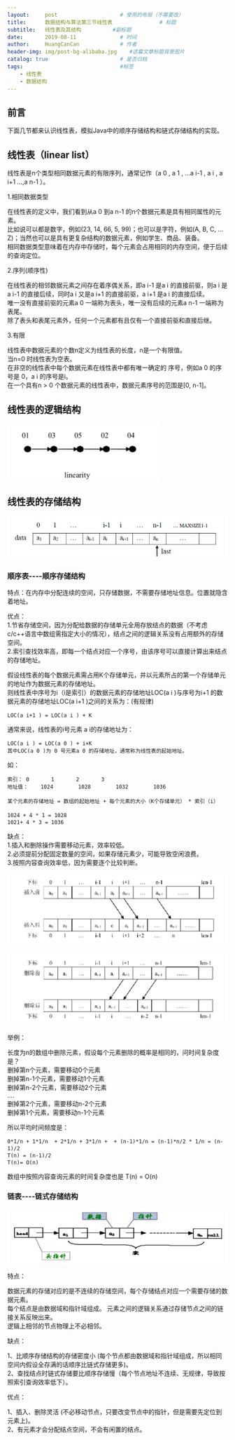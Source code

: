 ```yaml
---
layout:     post                    # 使用的布局（不需要改）
title:      数据结构与算法第三节线性表               # 标题 
subtitle:   线性表及其结构          #副标题
date:       2019-08-11              # 时间
author:     HuangCanCan             # 作者
header-img: img/post-bg-alibaba.jpg    #这篇文章标题背景图片
catalog: true                       # 是否归档
tags:                               #标签
    - 线性表
    - 数据结构
---
```


## 前言

下面几节都来认识线性表，模拟Java中的顺序存储结构和链式存储结构的实现。

## 线性表（linear list）

线性表是n个类型相同数据元素的有限序列，通常记作（a 0 , a 1 , …a i-1 , a i , a i+1 …,a n-1 ）。

1.相同数据类型

在线性表的定义中，我们看到从a 0 到a n-1 的n个数据元素是具有相同属性的元素。<br/>
比如说可以都是数字，例如(23, 14, 66, 5, 99)；也可以是字符，例如(A, B, C, … Z)；当然也可以是具有更复杂结构的数据元素，例如学生、商品、装备。<br/>
相同数据类型意味着在内存中存储时，每个元素会占用相同的内存空间，便于后续的查询定位。

2.序列(顺序性)

在线性表的相邻数据元素之间存在着序偶关系，即a i-1 是a i 的直接前驱，则a i 是a i-1 的直接后续，同时a i 又是a i+1 的直接前驱，a i+1 是a i 的直接后续。<br/>
唯一没有直接前驱的元素a 0 一端称为表头，唯一没有后续的元素a n-1 一端称为表尾。<br/>
除了表头和表尾元素外，任何一个元素都有且仅有一个直接前驱和直接后继。

3.有限

线性表中数据元素的个数n定义为线性表的长度，n是一个有限值。<br/>
当n=0 时线性表为空表。<br/>
在非空的线性表中每个数据元素在线性表中都有唯一确定的 序号，例如a 0 的序号是 0，a i 的序号是i。<br/>
在一个具有n > 0 个数据元素的线性表中，数据元素序号的范围是[0, n-1]。

##  线性表的逻辑结构

![线性结构](/images/2019-07-21/2019-07-21_155929.png)

## 线性表的存储结构

![顺序存储结构](/images/2019-07-21/2019-07-21_162352.png)

### 顺序表----顺序存储结构

特点：在内存中分配连续的空间，只存储数据，不需要存储地址信息。位置就隐含着地址。

优点：<br/>
1.节省存储空间，因为分配给数据的存储单元全用存放结点的数据（不考虑c/c++语言中数组需指定大小的情况），结点之间的逻辑关系没有占用额外的存储空间。<br/>
2.索引查找效率高，即每一个结点对应一个序号，由该序号可以直接计算出来结点的存储地址。

假设线性表的每个数据元素需占用K个存储单元，并以元素所占的第一个存储单元的地址作为数据元素的存储地址。<br/>
则线性表中序号为i（i是索引）的数据元素的存储地址LOC(a i )与序号为i+1 的数据元素的存储地址LOC(a i+1 )之间的关系为：(有规律)<br/>

    LOC(a i+1 ) = LOC(a i ) + K

通常来说，线性表的i号元素 a i的存储地址为：

    LOC(a i ) = LOC(a 0 ) + i×K
    其中LOC(a 0 )为 0 号元素a 0 的存储地址，通常称为线性表的起始地址。

如：

    索引：	0		1		2		3
    地址值：	1024		1028		1032		1036

    某个元素的存储地址 = 数组的起始地址 + 每个元素的大小（K个存储单元） * 索引（i）

    1024 + 4 * 1 = 1028
    1021+ 4 * 3 = 1036

缺点：<br/>
1.插入和删除操作需要移动元素，效率较低。<br/>
2.必须提前分配固定数量的空间，如果存储元素少，可能导致空闲浪费。<br/>
3.按照内容查询效率低，因为需要逐个比较判断。

![顺序存储结构](/images/2019-08-11/2019-08-11_231825.png)

![顺序存储结构](/images/2019-08-11/2019-08-11_231932.png)

举例：

长度为n的数组中删除元素，假设每个元素删除的概率是相同的，问时间复杂度是？<br/>
删掉第n个元素，需要移动0个元素<br/>
删掉第n-1个元素，需要移动1个元素<br/>
删掉第n-2个元素，需要移动2个元素<br/>
....<br/>
删掉第2个元素，需要移动n-2个元素<br/>
删掉第1个元素，需要移动n-1个元素<br/>

所以平均时间频度是：

    0*1/n + 1*1/n  + 2*1/n + 3*1/n +  + (n-1)*1/n = (n-1)*n/2 * 1/n = (n-1)/2
    T(n) = (n-1)/2
    T(n)= O(n)

数组中按照内容查询元素的时间复杂度也是 T(n) = O(n)

### 链表----链式存储结构

![链式存储结构](/images/2019-07-21/2019-07-21_162628.png)

特点：

数据元素的存储对应的是不连续的存储空间，每个存储结点对应一个需要存储的数据元素。<br/>
每个结点是由数据域和指针域组成。 元素之间的逻辑关系通过存储节点之间的链接关系反映出来。<br/>
逻辑上相邻的节点物理上不必相邻。

缺点：

1、比顺序存储结构的存储密度小 (每个节点都由数据域和指针域组成，所以相同空间内假设全存满的话顺序比链式存储更多)。<br/>
2、查找结点时链式存储要比顺序存储慢（每个节点地址不连续、无规律，导致按照索引查询效率低下）。<br/>

优点：

1、插入、删除灵活 (不必移动节点，只要改变节点中的指针，但是需要先定位到元素上)。<br/>
2、有元素才会分配结点空间，不会有闲置的结点。
